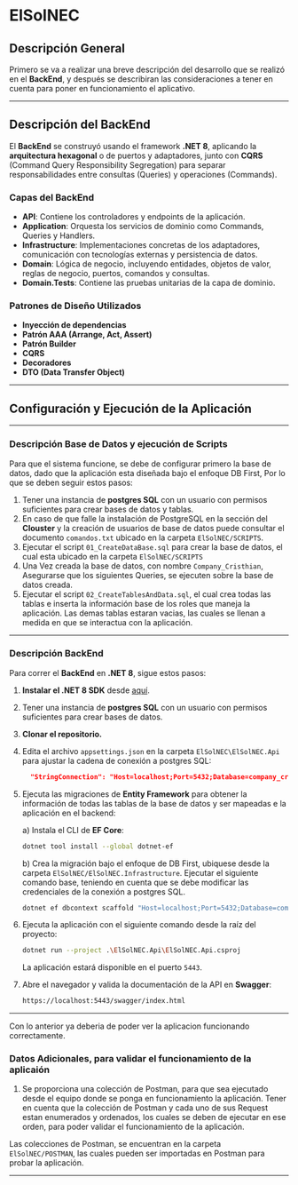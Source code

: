 # ElSolNEC

## Descripción General

Primero se va a realizar una breve descripción del desarrollo que se realizó en el **BackEnd**, y después se describiran las consideraciones a tener en cuenta para poner en funcionamiento el aplicativo.

---

## Descripción del BackEnd

El **BackEnd** se construyó usando el framework **.NET 8**, aplicando la **arquitectura hexagonal** o de puertos y adaptadores, junto con **CQRS** (Command Query Responsibility Segregation) para separar responsabilidades entre consultas (Queries) y operaciones (Commands).

### Capas del BackEnd

- **API**: Contiene los controladores y endpoints de la aplicación.
- **Application**: Orquesta los servicios de dominio como Commands, Queries y Handlers.
- **Infrastructure**: Implementaciones concretas de los adaptadores, comunicación con tecnologías externas y persistencia de datos.
- **Domain**: Lógica de negocio, incluyendo entidades, objetos de valor, reglas de negocio, puertos, comandos y consultas.
- **Domain.Tests**: Contiene las pruebas unitarias de la capa de dominio.

### Patrones de Diseño Utilizados

- **Inyección de dependencias**
- **Patrón AAA (Arrange, Act, Assert)**
- **Patrón Builder**
- **CQRS**
- **Decoradores**
- **DTO (Data Transfer Object)**

---

## Configuración y Ejecución de la Aplicación

---

### Descripción Base de Datos y ejecución de Scripts

Para que el sistema funcione, se debe de configurar primero la base de datos, dado que la aplicación esta diseñada bajo el enfoque DB First, Por lo que se deben seguir estos pasos:

1. Tener una instancia de **postgres SQL** con un usuario con permisos suficientes para crear bases de datos y tablas.
2. En caso de que falle la instalación de PostgreSQL en la sección del **Clouster** y la creación de usuarios de base de datos puede consultar
el documento `comandos.txt` ubicado en la carpeta `ElSolNEC/SCRIPTS`.
3. Ejecutar el script `01_CreateDataBase.sql` para crear la base de datos, el cual esta ubicado en la carpeta `ElSolNEC/SCRIPTS`
4. Una Vez creada la base de datos, con nombre `Company_Cristhian`, Asegurarse que los siguientes Queries, se ejecuten sobre la base de datos creada.
5. Ejecutar el script `02_CreateTablesAndData.sql`, el cual crea todas las tablas e inserta la información base de los roles que maneja la aplicación. Las demas tablas estaran vacias, las cuales se llenan a medida en que se interactua con la aplicación.

---

### Descripción BackEnd

Para correr el **BackEnd** en **.NET 8**, sigue estos pasos:

1. **Instalar el .NET 8 SDK** desde [aquí](https://dotnet.microsoft.com/es-es/download).
2. Tener una instancia de **postgres SQL** con un usuario con permisos suficientes para crear bases de datos.
3. **Clonar el repositorio.**
4. Edita el archivo `appsettings.json` en la carpeta `ElSolNEC\ElSolNEC.Api` para ajustar la cadena de conexión a postgres SQL:

    ```json
      "StringConnection": "Host=localhost;Port=5432;Database=company_cristhian;Username=elsolnec;Password=elsolnec"
    ```

5. Ejecuta las migraciones de **Entity Framework** para obtener la información de todas las tablas de la base de datos y ser mapeadas e la aplicación en el backend:

    a) Instala el CLI de **EF Core**:
    ```bash
    dotnet tool install --global dotnet-ef
    ```

    b) Crea la migración bajo el enfoque de DB First, ubiquese desde la carpeta `ElSolNEC/ElSolNEC.Infrastructure`.  Ejecutar el siguiente comando base, teniendo en cuenta que se debe modificar las credenciales de la conexión a postgres SQL.
    ```bash
    dotnet ef dbcontext scaffold "Host=localhost;Port=5432;Database=company_cristhian;Username=elsolnec;Password=elsolnec" Npgsql.EntityFrameworkCore.PostgreSQL -o ..\ElSolNEC.Domain\Entities\ -c PersistenceContext --context-dir .\Context\ --force
    ```

6. Ejecuta la aplicación con el siguiente comando desde la raíz del proyecto:
    ```bash
    dotnet run --project .\ElSolNEC.Api\ElSolNEC.Api.csproj
    ```

    La aplicación estará disponible en el puerto `5443`.

7. Abre el navegador y valida la documentación de la API en **Swagger**:
    ```bash
    https://localhost:5443/swagger/index.html
    ```

--- 

Con lo anterior ya deberia de poder ver la aplicacion funcionando correctamente.

### Datos Adicionales, para validar el funcionamiento de la aplicaión

1. Se proporciona una colección de Postman, para que sea ejecutado desde el equipo donde se ponga en funcionamiento la aplicación. Tener en cuenta que la colección de Postman y cada uno de sus Request estan enumerados y ordenados, los cuales se deben de ejecutar en ese orden, para poder validar el funcionamiento de la aplicación.

Las colecciones de Postman, se encuentran en la carpeta `ElSolNEC/POSTMAN`, las cuales pueden ser importadas en Postman para probar la aplicación.

---